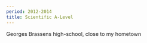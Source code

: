 ```yaml
---
period: 2012-2014
title: Scientific A-Level
---
```


Georges Brassens high-school, close to my hometown